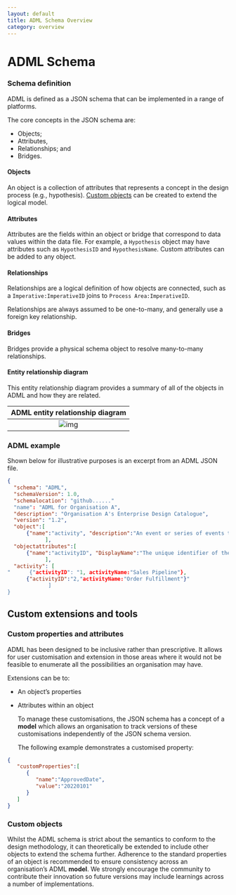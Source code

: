 ```yaml
---
layout: default
title: ADML Schema Overview
category: overview
---
```


# ADML Schema

### Schema definition

ADML is defined as a JSON schema that can be implemented in a range of platforms.

The core concepts in the JSON schema are:

- Objects;
- Attributes, 
- Relationships; and
- Bridges.

#### Objects

An object is a collection of attributes that represents a concept in the design process (e.g., hypothesis). [Custom objects](#extensions-and-tools) can be created to extend the logical model.

#### Attributes

Attributes are the fields within an object or bridge that correspond to data values within the data file. For example, a `Hypothesis` object may have attributes such as `HypothesisID` and `HypothesisName`. Custom attributes can be added to any object.

#### Relationships

Relationships are a logical definition of how objects are connected, such as a `Imperative:ImperativeID` joins to `Process Area:ImperativeID`.

Relationships are always assumed to be one-to-many, and generally use a foreign key relationship.

#### Bridges

Bridges provide a physical schema object to resolve many-to-many relationships.  

#### Entity relationship diagram

This entity relationship diagram provides a summary of all of the objects in ADML and how they are related.

|               ADML entity relationship diagram               |
| :----------------------------------------------------------: |
| ![img](https://documents.lucid.app/documents/4c72abb9-558c-40a0-a7d1-7f266d40a1a4/pages/9mqflgIV6CRU?a=12944&x=575&y=-2806&w=2750&h=1954&store=1&accept=image%2F*&auth=LCA%2084a2aa9beccc96d797f10d60e9401fc86c83526b-ts%3D1643265256) |

### ADML example

Shown below for illustrative purposes is an excerpt from an ADML JSON file.

```json
{
  "schema": "ADML",
  "schemaVersion": 1.0,
  "schemalocation": "github......"
  "name": "ADML for Organisation A",
  "description": "Organisation A's Enterprise Design Catalogue",
  "version": "1.2",
  "object":[
      {"name":"activity", "description":"An event or series of events that occur as part of a business process.", "version":"1.0"}
            ],
  "objectattributes":[
      {"name":"activityID", "DisplayName":"The unique identifier of the Activity", "DataType":"string","Required?":"yes","isNullable":"false"}
            ],
  "activity": [
"      {"activityID": "1, activityName:"Sales Pipeline"},
      {"activityID":"2,"activityName:"Order Fulfillment"}"
             ]
}


```



## Custom extensions and tools

### Custom properties and attributes

ADML has been designed to be inclusive rather than prescriptive. It allows for user customisation and extension in those areas where it would not be feasible to enumerate all the possibilities an organisation may have.

Extensions can be to:

- An object’s properties

- Attributes within an object

  

  To manage these customisations, the JSON schema has a concept of a **model** which allows an organisation to track versions of these customisations independently of the JSON schema version. 

  

  The following example demonstrates a customised property:

```json
{
   "customProperties":[
      {
         "name":"ApprovedDate",
         "value":"20220101"
      }
   ]
}

```

### Custom objects

Whilst the ADML schema is strict about the semantics to conform to the design methodology, it can theoretically be extended to include other objects to extend the schema further. Adherence to the standard properties of an object is recommended to ensure consistency across an organisation’s ADML **model**. We strongly encourage the community to contribute their innovation so future versions may include learnings across a number of implementations.